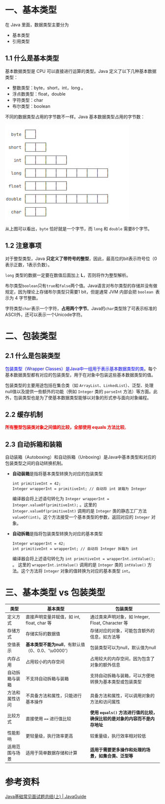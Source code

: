 # 一、基本类型

在 Java 里面，数据类型主要分为 

- 基本类型
- 引用类型

## 1.1 什么是基本类型

基本数据类型是 CPU 可以直接进行运算的类型。Java 定义了以下几种基本数据类型：

- 整数类型：byte，short，int，long 。
- 浮点数类型：float，double
- 字符类型：char
- 布尔类型：boolean

不同的数据类型占用的字节数不一样。Java 基本数据类型占用的字节数：

![image-20240120145344561](images/image-20240120145344561.png)



从上图可以看出，`byte` 恰好就是一个字节，而 `long` 和 `double` 需要8个字节。



## 1.2 注意事项

对于整型类型，Java **只定义了带符号的整型**，因此，最高位的bit表示符号位（0表示正数，1表示负数）。

`long` 类型的数据一定要在数值后面加上 **L**，否则将作为整型解析。

布尔类型`boolean`只有`true`和`false`两个值。Java语言对布尔类型的存储并没有做规定，因为理论上存储布尔类型只需要1 bit，但是通常 JVM 内部会把 `boolean `表示为 4 字节整数。

字符类型`char`表示一个字符，**占用两个字节**。Java的`char`类型除了可表示标准的ASCII外，还可以表示一个Unicode字符。





# 二、包装类型

## 2.1 什么是包装类型

<font color="blue">包装类型（Wrapper Classes）是Java中一组用于表示基本数据类型的类</font>。每个基本数据类型都有对应的包装类型，用于在对象中包装这些基本数据类型的值。

包装类型的主要用途包括在集合类（如 `ArrayList`、`LinkedList`）、泛型、处理null值以及提供一些额外的功能（例如 `Integer` 类的 `parseInt` 方法）等方面。此外，包装类型也是为了使基本数据类型能够以对象的形式参与面向对象编程。



## 2.2 缓存机制



<font color="red">**所有整型包装类对象之间值的比较，全部使用 equals 方法比较**。</font>



## 2.3 自动拆箱和装箱

自动装箱（Autoboxing）和自动拆箱（Unboxing）是Java中基本类型和对应的包装类型之间的自动转换机制。

- **自动装箱**是指将基本类型转换为对应的包装类型

  ```
  int primitiveInt = 42;
  Integer wrapperInt = primitiveInt; // 自动将 int 装箱为 Integer
  ```
    编译器会将上述语句转化为  `Integer wrapperInt = Integer.valueOf(primitiveInt);` 。这里的 `Integer.valueOf(primitiveInt)` 调用的是 `Integer` 类的静态工厂方法 `valueOf(int)`。这个方法接受一个基本类型的参数，返回对应的 `Integer` 对象。

- **自动拆箱**是指将包装类型转换为对应的基本类型

  ```
  Integer wrapperInt = 42;
  int primitiveInt = wrapperInt; // 自动将 Integer 拆箱为 int
  ```

  编译器会将上述语句转化为 `int primitiveInt = wrapperInt.intValue();` 。 这里的 `wrapperInt.intValue()` 调用的是 `Integer` 类的 `intValue()` 方法。这个方法将 `Integer` 对象的值转换为对应的基本类型 `int`。





# 三、基本类型 vs 包装类型

| 类型           | 基本类型                                         | 包装类型                                               |
| -------------- | ------------------------------------------------ | ------------------------------------------------------ |
| 定义方式       | 直接声明变量并赋值，如 int, float, char 等       | 通过类来声明对象，如 Integer, Float, Character 等      |
| 存储方式       | 存储实际的数据值                                 | 存储对应的对象，可能包含额外的信息，如方法等           |
| 空值表示       | **基本类型不能为null**，有默认值（0、0.0、'\u0000'） | 包装类型可以为null，默认值为null                       |
| 内存占用       | 占用较小的内存空间                               | 占用较大的内存空间，因为包含了对象的额外信息           |
| 自动拆箱与装箱 | 不支持自动拆箱与装箱                             | 支持自动拆箱与装箱，可以方便地转换为基本类型或包装类型 |
| 方法和属性访问 | 不具备方法和属性，只能进行基本操作               | 具备方法和属性，可以调用对象的方法和访问属性           |
|   比较方式         |        直接使用 `==` 进行值比较         | **使用 `equals()` 方法进行值的比较，确保比较的是对象的内容而不是内存地址** |
| 性能影响       | 更轻量级，执行效率更高                           | 较重量级，执行效率相对较低                             |
| 适用范围与场景 | 适用于简单数据存储和计算                         | **适用于需要更多操作和处理的场景，如集合类、泛型等**   |





# 参考资料

[Java基础常见面试题总结(上) | JavaGuide](https://javaguide.cn/java/basis/java-basic-questions-01.html#基本数据类型)